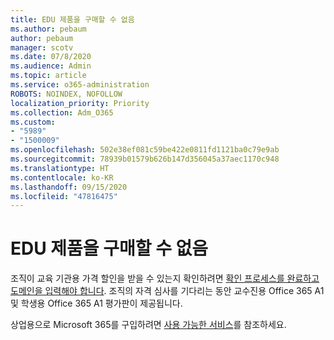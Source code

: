 ```yaml
---
title: EDU 제품을 구매할 수 없음
ms.author: pebaum
author: pebaum
manager: scotv
ms.date: 07/8/2020
ms.audience: Admin
ms.topic: article
ms.service: o365-administration
ROBOTS: NOINDEX, NOFOLLOW
localization_priority: Priority
ms.collection: Adm_O365
ms.custom:
- "5989"
- "1500009"
ms.openlocfilehash: 502e38ef081c59be422e0811fd1121ba0c79e9ab
ms.sourcegitcommit: 78939b01579b626b147d356045a37aec1170c948
ms.translationtype: HT
ms.contentlocale: ko-KR
ms.lasthandoff: 09/15/2020
ms.locfileid: "47816475"
---
```

# <a name="unable-to-purchase-edu-offer"></a>EDU 제품을 구매할 수 없음

조직이 교육 기관용 가격 할인을 받을 수 있는지 확인하려면 [확인 프로세스를 완료하고 도메인을 입력해야 합니다](https://admin.microsoft.com/Adminportal#/Domains/SOWizard). 조직의 자격 심사를 기다리는 동안 교수진용 Office 365 A1 및 학생용 Office 365 A1 평가판이 제공됩니다.

상업용으로 Microsoft 365를 구입하려면 [사용 가능한 서비스](https://go.microsoft.com/fwlink/p/?linkid=868433)를 참조하세요.